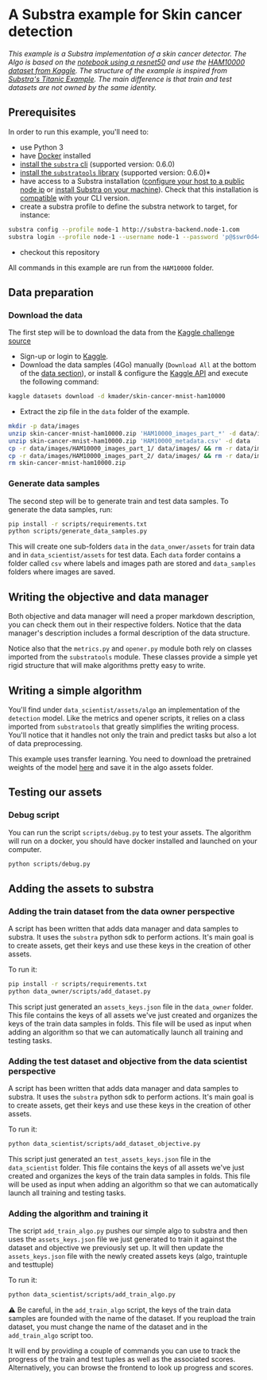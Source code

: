 # A Substra example for Skin cancer detection

*This example is a Substra implementation of a skin cancer detector.
The Algo is based on the [notebook using a resnet50](https://www.kaggle.com/xinruizhuang/skin-lesion-classification-acc-90-pytorch) and use the [HAM10000 dataset from Kaggle](https://www.kaggle.com/kmader/skin-cancer-mnist-ham10000).
The structure of the example is inspired from [Substra's Titanic Example](https://github.com/SubstraFoundation/substra/blob/master/examples/titanic/). The main difference is that train and test datasets are not owned by the same identity.*

## Prerequisites

In order to run this example, you'll need to:

* use Python 3
* have [Docker](https://www.docker.com/) installed
* [install the `substra` cli](https://github.com/SubstraFoundation/substra#install) (supported version: 0.6.0)
* [install the `substratools` library](https://github.com/substrafoundation/substra-tools) (supported version: 0.6.0)*
* have access to a Substra installation ([configure your host to a public node ip](https://doc.substra.ai/getting_started/installation/local_install_skaffold.html#network) or [install Substra on your machine](https://doc.substra.ai/getting_started/installation/local_install_skaffold.html)). Check that this installation is [compatible](https://github.com/SubstraFoundation/substra#compatibility-table) with your CLI version.
* create a substra profile to define the substra network to target, for instance:

```sh
substra config --profile node-1 http://substra-backend.node-1.com
substra login --profile node-1 --username node-1 --password 'p@$swr0d44'
```

* checkout this repository

All commands in this example are run from the `HAM10000` folder.

## Data preparation

### Download the data

The first step will be to download the data from the [Kaggle challenge source](https://www.kaggle.com/kmader/skin-cancer-mnist-ham10000)

* Sign-up or login to [Kaggle](https://www.kaggle.com/).
* Download the data samples (4Go) manually (`Download All` at the bottom of the [data section](https://www.kaggle.com/kmader/skin-cancer-mnist-ham10000)), or install & configure the [Kaggle API](https://github.com/Kaggle/kaggle-api) and execute the following command:

```sh
kaggle datasets download -d kmader/skin-cancer-mnist-ham10000
```

* Extract the zip file in the `data` folder of the example.

```sh
mkdir -p data/images
unzip skin-cancer-mnist-ham10000.zip 'HAM10000_images_part_*' -d data/images
unzip skin-cancer-mnist-ham10000.zip 'HAM10000_metadata.csv' -d data
cp -r data/images/HAM10000_images_part_1/ data/images/ && rm -r data/images/HAM10000_images_part_1
cp -r data/images/HAM10000_images_part_2/ data/images/ && rm -r data/images/HAM10000_images_part_2
rm skin-cancer-mnist-ham10000.zip
```

### Generate data samples

The second step will be to generate train and test data samples.
To generate the data samples, run:

```sh
pip install -r scripts/requirements.txt
python scripts/generate_data_samples.py
```

This will create one sub-folders `data` in the `data_onwer/assets` for train data and in `data_scientist/assets` for test data. Each `data` forder contains a folder called `csv` where labels and images path are stored and `data_samples` folders where images are saved.

## Writing the objective and data manager

Both objective and data manager will need a proper markdown description, you can check them out in their respective
folders. Notice that the data manager's description includes a formal description of the data structure.

Notice also that the `metrics.py` and `opener.py` module both rely on classes imported from the `substratools` module.
These classes provide a simple yet rigid structure that will make algorithms pretty easy to write.

## Writing a simple algorithm

You'll find under `data_scientist/assets/algo` an implementation of the `detection` model. Like the metrics and opener scripts, it relies on a
class imported from `substratools` that greatly simplifies the writing process. You'll notice that it handles not only
the train and predict tasks but also a lot of data preprocessing.

This example uses transfer learning. You need to download the pretrained weights of the model [here](https://download.pytorch.org/models/resnet50-19c8e357.pth) and save it in the algo assets folder. 

## Testing our assets

### Debug script
You can run the script `scripts/debug.py` to test your assets. The algorithm will run on a docker, you should have docker installed and launched on your computer. 

```sh
python scripts/debug.py
```

## Adding the assets to substra

### Adding the train dataset from the data owner perspective

A script has been written that adds data manager and data samples to substra. It uses the `substra` python
sdk to perform actions. It's main goal is to create assets, get their keys and use these keys in the creation of other
assets.

To run it:

```sh
pip install -r scripts/requirements.txt
python data_owner/scripts/add_dataset.py
```

This script just generated an `assets_keys.json` file in the `data_owner` folder. This file contains the keys of all assets
we've just created and organizes the keys of the train data samples in folds. This file will be used as input when
adding an algorithm so that we can automatically launch all training and testing tasks.

### Adding the test dataset and objective from the data scientist perspective

A script has been written that adds data manager and data samples to substra. It uses the `substra` python
sdk to perform actions. It's main goal is to create assets, get their keys and use these keys in the creation of other
assets.

To run it:

```sh
python data_scientist/scripts/add_dataset_objective.py
```

This script just generated an `test_assets_keys.json` file in the `data_scientist` folder. This file contains the keys of all assets
we've just created and organizes the keys of the train data samples in folds. This file will be used as input when
adding an algorithm so that we can automatically launch all training and testing tasks.

### Adding the algorithm and training it

The script `add_train_algo.py` pushes our simple algo to substra and then uses the `assets_keys.json` file
we just generated to train it against the dataset and objective we previously set up. It will then update the
`assets_keys.json` file with the newly created assets keys (algo, traintuple and testtuple)

To run it:

```sh
python data_scientist/scripts/add_train_algo.py
```

:warning: Be careful, in the `add_train_algo` script, the keys of the train data samples are founded with the name of the dataset. If you reupload the train dataset, you must change the name of the dataset and in the `add_train_algo` script too. 

It will end by providing a couple of commands you can use to track the progress of the train and test tuples as well
as the associated scores. Alternatively, you can browse the frontend to look up progress and scores.





